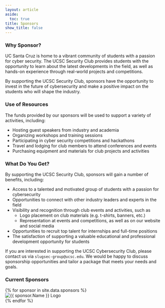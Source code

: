 ```yaml
---
layout: article
aside:
  toc: true
title: Sponsors
show_title: false
---
```


### Why Sponsor?
UC Santa Cruz is home to a vibrant community of students with a passion for cyber security. The UCSC Security Club provides students with the opportunity to learn about the latest developments in the field, as well as hands-on experience through real-world projects and competitions.

By supporting the UCSC Security Club, sponsors have the opportunity to invest in the future of cybersecurity and make a positive impact on the students who will shape the industry.

### Use of Resources
The funds provided by our sponsors will be used to support a variety of activities, including:

- Hosting guest speakers from industry and academia
- Organizing workshops and training sessions
- Participating in cyber security competitions and hackathons
- Travel and lodging for club members to attend conferences and events
- Purchasing equipment and materials for club projects and activities

### What Do You Get?
By supporting the UCSC Security Club, sponsors will gain a number of benefits, including:

- Access to a talented and motivated group of students with a passion for cybersecurity
- Opportunities to connect with other industry leaders and experts in the field
- Visibility and recognition through club events and activities, such as
	- Logo placement on club materials (e.g. t-shirts, banners, etc.)
	- Representation at events and competitions, as well as on our website and social media
- Opportunities to recruit top talent for internships and full-time positions
- The satisfaction of supporting a valuable educational and professional development opportunity for students

If you are interested in supporting the UCSC Cybersecurity Club, please contact us via `slugsec-group@ucsc.edu`. We would be happy to discuss sponsorship opportunities and tailor a package that meets your needs and goals.

### Current Sponsors
<div class="sponsor-container">
	{% for sponsor in site.data.sponsors %}
		<div class="sponsor-item">
			<img src="{{ sponsor.LogoPath }}" alt="{{ sponsor.Name }} Logo" loading="lazy" href="{{ sponsor.Link }}" title="{{ sponsor.Name }}">
		</div>
	{% endfor %}
</div>